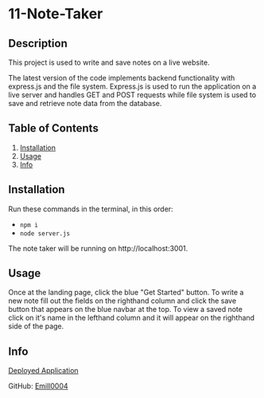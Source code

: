 # 11-Note-Taker

  ## Description
  This project is used to write and save notes on a live website. 

  The latest version of the code implements backend functionality with express.js and the file system. Express.js is used to run the application on a live server and handles GET and POST requests while file system is used to save and retrieve note data from the database.

  ## Table of Contents
  1. [Installation](#installation)
  2. [Usage](#usage)
  3. [Info](#info)
  
  ## Installation
  Run these commands in the terminal, in this order:
  * `npm i`
  * `node server.js`
  
  The note taker will be running on http://localhost:3001.

  ## Usage
  Once at the landing page, click the blue "Get Started" button. To write a new note fill out the fields on the righthand column and click the save button that appears on the blue navbar at the top. To view a saved note click on it's name in the lefthand column and it will appear on the righthand side of the page.

  ## Info
  
  [Deployed Application](https://11-note-taker.herokuapp.com)

  GitHub: [Emill0004](https://github.com/Emill0004)